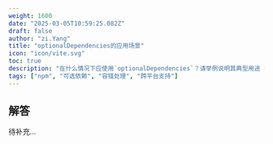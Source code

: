 ```yaml
---
weight: 1600
date: "2025-03-05T10:59:25.082Z"
draft: false
author: "zi.Yang"
title: "optionalDependencies的应用场景"
icon: "icon/vite.svg"
toc: true
description: "在什么情况下应使用`optionalDependencies`？请举例说明其典型用途（如跨平台包依赖）及安装失败时的处理机制。"
tags: ["npm", "可选依赖", "容错处理", "跨平台支持"]
---
```


## 解答

待补充...
